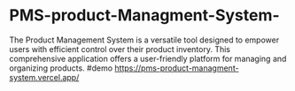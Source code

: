 
# PMS-product-Managment-System-

The Product Management System is a versatile tool designed to empower users with efficient control over their product inventory. This comprehensive application offers a user-friendly platform for managing and organizing products.
#demo
https://pms-product-managment-system.vercel.app/
